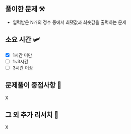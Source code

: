 ## 풀이한 문제 ⚒️
- 입력받은 N개의 정수 중에서 최댓값과 최솟값을 출력하는 문제

## 소요 시간 🛩️
- [X] 1시간 미만
- [ ] 1~3시간
- [ ] 3시간 이상

## 문제풀이 중점사항 🤔
X

## 그 외 추가 리서치 🚀
X
